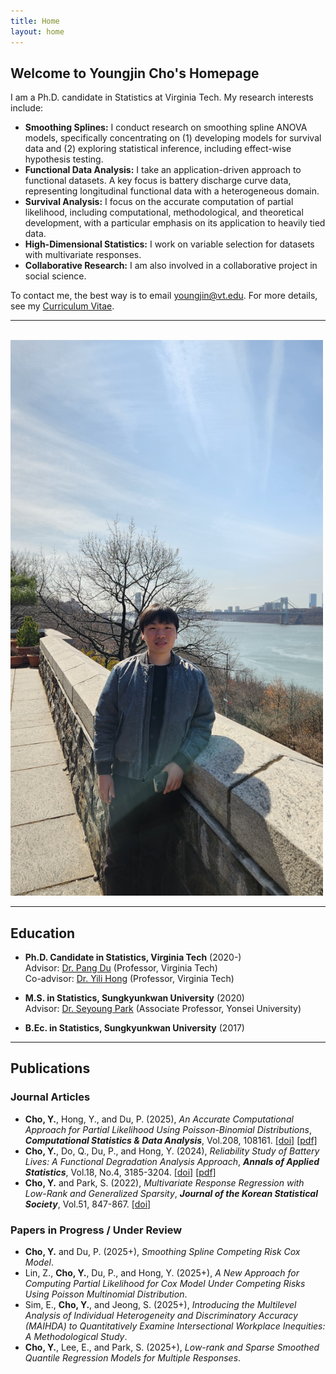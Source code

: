 ```yaml
---
title: Home
layout: home
---
```


## Welcome to Youngjin Cho's Homepage

I am a Ph.D. candidate in Statistics at Virginia Tech. My research interests include:

- **Smoothing Splines:** I conduct research on smoothing spline ANOVA models, specifically concentrating on (1) developing models for survival data and (2) exploring statistical inference, including effect-wise hypothesis testing.
- **Functional Data Analysis:** I take an application-driven approach to functional datasets. A key focus is battery discharge curve data, representing longitudinal functional data with a heterogeneous domain.
- **Survival Analysis:** I focus on the accurate computation of partial likelihood, including computational, methodological, and theoretical development, with a particular emphasis on its application to heavily tied data.
- **High-Dimensional Statistics:** I work on variable selection for datasets with multivariate responses.
- **Collaborative Research:** I am also involved in a collaborative project in social science.  

To contact me, the best way is to email [youngjin@vt.edu](mailto:youngjin@vt.edu). For more details, see my [Curriculum Vitae](CV_Youngjin_Cho.pdf).

---

<br>
<img src="IMG_6054.JPG" alt="Youngjin Cho" width="500">

---

## Education

- **Ph.D. Candidate in Statistics, Virginia Tech** (2020-)  
  Advisor: [Dr. Pang Du](https://pangdu3a.github.io/) (Professor, Virginia Tech)  
  Co-advisor: [Dr. Yili Hong](https://scholar.google.com/citations?user=jIJnyHMAAAAJ&hl=en) (Professor, Virginia Tech)  

- **M.S. in Statistics, Sungkyunkwan University** (2020)  
  Advisor: [Dr. Seyoung Park](https://sites.google.com/view/seyoungpark/home) (Associate Professor, Yonsei University)  

- **B.Ec. in Statistics, Sungkyunkwan University** (2017)

---

## Publications

### Journal Articles
- **Cho, Y.**, Hong, Y., and Du, P. (2025), *An Accurate Computational Approach for Partial Likelihood Using Poisson-Binomial Distributions*, ***Computational Statistics & Data Analysis***, Vol.208, 108161. [[doi]](https://doi.org/10.1016/j.csda.2025.108161) [[pdf]](https://arxiv.org/pdf/2502.18715) 
- **Cho, Y.**, Do, Q., Du, P., and Hong, Y. (2024), *Reliability Study of Battery Lives: A Functional Degradation Analysis Approach*, ***Annals of Applied Statistics***, Vol.18, No.4, 3185-3204. [[doi]](https://doi.org/10.1214/24-AOAS1931) [[pdf]](https://arxiv.org/pdf/2212.05515)  
- **Cho, Y.** and Park, S. (2022), *Multivariate Response Regression with Low-Rank and Generalized Sparsity*, ***Journal of the Korean Statistical Society***, Vol.51, 847-867. [[doi]](https://doi.org/10.1007/s42952-022-00164-6)

### Papers in Progress / Under Review
- **Cho, Y.** and Du, P. (2025+), *Smoothing Spline Competing Risk Cox Model*.  
- Lin, Z., **Cho, Y.**, Du, P., and Hong, Y. (2025+), *A New Approach for Computing Partial Likelihood for Cox Model Under Competing Risks Using Poisson Multinomial Distribution*.
- Sim, E., **Cho, Y.**, and Jeong, S. (2025+), *Introducing the Multilevel Analysis of Individual Heterogeneity and Discriminatory Accuracy (MAIHDA) to Quantitatively Examine Intersectional Workplace Inequities: A Methodological Study*.
- **Cho, Y.**, Lee, E., and Park, S. (2025+), *Low-rank and Sparse Smoothed Quantile Regression Models for Multiple Responses*.
